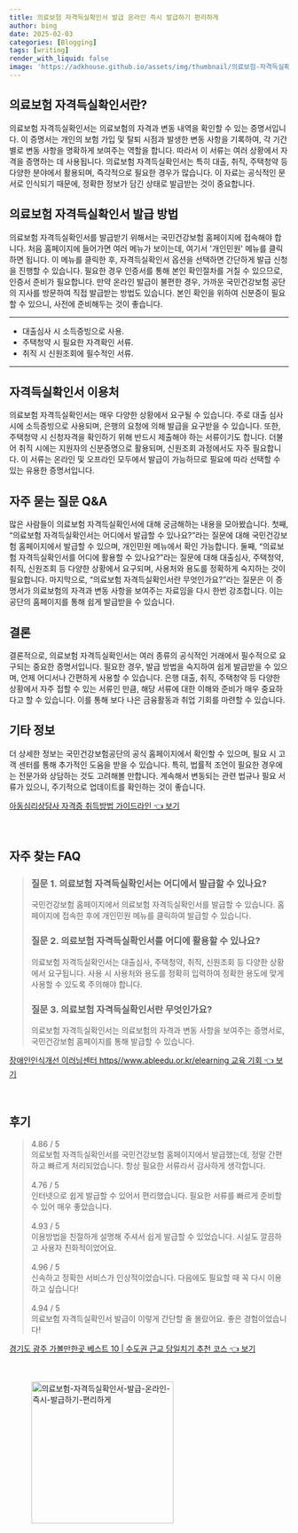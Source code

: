 ```yaml
---
title: 의료보험 자격득실확인서 발급 온라인 즉시 발급하기 편리하게
author: bing
date: 2025-02-03
categories: [Blogging]
tags: [writing]
render_with_liquid: false
image: 'https://adkhouse.github.io/assets/img/thumbnail/의료보험-자격득실확인서-발급-온라인-즉시-발급하기-편리하게.webp'
---
```



<h2 id='의료보험_자격득실확인서란'>의료보험 자격득실확인서란?</h2>

<p>의료보험 자격득실확인서는 의료보험의 자격과 변동 내역을 확인할 수 있는 증명서입니다. 이 증명서는 개인의 보험 가입 및 탈퇴 시점과 발생한 변동 사항을 기록하여, 각 기간별로 변동 사항을 명확하게 보여주는 역할을 합니다. 따라서 이 서류는 여러 상황에서 자격을 증명하는 데 사용됩니다. 의료보험 자격득실확인서는 특히 대출, 취직, 주택청약 등 다양한 분야에서 활용되며, 즉각적으로 필요한 경우가 많습니다. 이 자료는 공식적인 문서로 인식되기 때문에, 정확한 정보가 담긴 상태로 발급받는 것이 중요합니다.</p>

<h2 id='발급방법'>의료보험 자격득실확인서 발급 방법</h2>

<p>의료보험 자격득실확인서를 발급받기 위해서는 국민건강보험 홈페이지에 접속해야 합니다. 처음 홈페이지에 들어가면 여러 메뉴가 보이는데, 여기서 '개인민원' 메뉴를 클릭하면 됩니다. 이 메뉴를 클릭한 후, 자격득실확인서 옵션을 선택하면 간단하게 발급 신청을 진행할 수 있습니다. 필요한 경우 인증서를 통해 본인 확인절차를 거칠 수 있으므로, 인증서 준비가 필요합니다. 만약 온라인 발급이 불편한 경우, 가까운 국민건강보험 공단의 지사를 방문하여 직접 발급받는 방법도 있습니다. 본인 확인을 위하여 신분증이 필요할 수 있으니, 사전에 준비해두는 것이 좋습니다.</p>

<hr />

<ul>
    <li>대출심사 시 소득증빙으로 사용.</li>
    <li>주택청약 시 필요한 자격확인 서류.</li>
    <li>취직 시 신원조회에 필수적인 서류.</li>
</ul>

<hr />

<h2 id='자격득실확인서_이용처'>자격득실확인서 이용처</h2>

<p>의료보험 자격득실확인서는 매우 다양한 상황에서 요구될 수 있습니다. 주로 대출 심사시에 소득증빙으로 사용되며, 은행의 요청에 의해 발급을 요구받을 수 있습니다. 또한, 주택청약 시 신청자격을 확인하기 위해 반드시 제출해야 하는 서류이기도 합니다. 더불어 취직 시에는 지원자의 신분증명으로 활용되며, 신원조회 과정에서도 자주 필요합니다. 이 서류는 온라인 및 오프라인 모두에서 발급이 가능하므로 필요에 따라 선택할 수 있는 유용한 증명서입니다.</p>

<h2 id='자주_묻는_질문'>자주 묻는 질문 Q&A</h2>

<p>많은 사람들이 의료보험 자격득실확인서에 대해 궁금해하는 내용을 모아봤습니다. 첫째, “의료보험 자격득실확인서는 어디에서 발급할 수 있나요?”라는 질문에 대해 국민건강보험 홈페이지에서 발급할 수 있으며, 개인민원 메뉴에서 확인 가능합니다. 둘째, “의료보험 자격득실확인서를 어디에 활용할 수 있나요?”라는 질문에 대해 대출심사, 주택청약, 취직, 신원조회 등 다양한 상황에서 요구되며, 사용처와 용도를 정확하게 숙지하는 것이 필요합니다. 마지막으로, “의료보험 자격득실확인서란 무엇인가요?”라는 질문은 이 증명서가 의료보험의 자격과 변동 사항을 보여주는 자료임을 다시 한번 강조합니다. 이는 공단의 홈페이지를 통해 쉽게 발급받을 수 있습니다.</p>

<h2 id='결론'>결론</h2>

<p>결론적으로, 의료보험 자격득실확인서는 여러 종류의 공식적인 거래에서 필수적으로 요구되는 중요한 증명서입니다. 필요한 경우, 발급 방법을 숙지하여 쉽게 발급받을 수 있으며, 언제 어디서나 간편하게 사용할 수 있습니다. 은행 대출, 취직, 주택청약 등 다양한 상황에서 자주 접할 수 있는 서류인 만큼, 해당 서류에 대한 이해와 준비가 매우 중요하다고 할 수 있습니다. 이를 통해 보다 나은 금융활동과 취업 기회를 마련할 수 있습니다.</p>

<h2 id='기타_정보'>기타 정보</h2>

<p>더 상세한 정보는 국민건강보험공단의 공식 홈페이지에서 확인할 수 있으며, 필요 시 고객 센터를 통해 추가적인 도움을 받을 수 있습니다. 특히, 법률적 조언이 필요한 경우에는 전문가와 상담하는 것도 고려해볼 만합니다. 계속해서 변동되는 관련 법규나 필요 서류가 있으니, 주기적으로 업데이트를 확인하는 것이 좋습니다.</p>


<p><a class="click-button" title="아동심리상담사 자격증 취득방법 가이드라인" href="https://adkhouse.github.io/posts/%EC%95%84%EB%8F%99%EC%8B%AC%EB%A6%AC%EC%83%81%EB%8B%B4%EC%82%AC-%EC%9E%90%EA%B2%A9%EC%A6%9D-%EC%B7%A8%EB%93%9D%EB%B0%A9%EB%B2%95-%EA%B0%80%EC%9D%B4%EB%93%9C%EB%9D%BC%EC%9D%B8/" rel="dofollow">아동심리상담사 자격증 취득방법 가이드라인 👈 보기</a></p><br>
<h2 id='자주_찾는_FAQ'>자주 찾는 FAQ</h2>
<div itemscope="" itemtype="https://schema.org/FAQPage"> 
<blockquote> 
<div itemscope="" itemprop="mainEntity" itemtype="https://schema.org/Question"> 
<h3 itemprop="name">질문 1. 의료보험 자격득실확인서는 어디에서 발급할 수 있나요?</h3> 
<div itemscope="" itemprop="acceptedAnswer" itemtype="https://schema.org/Answer"> 
<span itemprop="text"> 
<p>국민건강보험 홈페이지에서 의료보험 자격득실확인서를 발급할 수 있습니다. 홈페이지에 접속한 후에 개인민원 메뉴를 클릭하여 발급할 수 있습니다.</p> 
</span> 
</div> 
</div> 

<div itemscope="" itemprop="mainEntity" itemtype="https://schema.org/Question"> 
<h3 itemprop="name">질문 2. 의료보험 자격득실확인서를 어디에 활용할 수 있나요?</h3> 
<div itemscope="" itemprop="acceptedAnswer" itemtype="https://schema.org/Answer"> 
<span itemprop="text"> 
<p>의료보험 자격득실확인서는 대출심사, 주택청약, 취직, 신원조회 등 다양한 상황에서 요구됩니다. 사용 시 사용처와 용도를 정확히 입력하여 정확한 용도에 맞게 사용할 수 있도록 주의해야 합니다.</p> 
</span> 
</div> 
</div> 

<div itemscope="" itemprop="mainEntity" itemtype="https://schema.org/Question"> 
<h3 itemprop="name">질문 3. 의료보험 자격득실확인서란 무엇인가요?</h3> 
<div itemscope="" itemprop="acceptedAnswer" itemtype="https://schema.org/Answer"> 
<span itemprop="text"> 
<p>의료보험 자격득실확인서는 의료보험의 자격과 변동 사항을 보여주는 증명서로, 국민건강보험 홈페이지를 통해 발급할 수 있습니다.</p> 
</span> 
</div> 
</div> 
</blockquote> 
</div>
<p><a class="click-button" title="장애인인식개선 이러닝센터 https//www.ableedu.or.kr/elearning 교육 기회" href="https://adkhouse.github.io/posts/%EC%9E%A5%EC%95%A0%EC%9D%B8%EC%9D%B8%EC%8B%9D%EA%B0%9C%EC%84%A0-%EC%9D%B4%EB%9F%AC%EB%8B%9D%EC%84%BC%ED%84%B0-httpswww.ableedu.or.krelearning-%EA%B5%90%EC%9C%A1-%EA%B8%B0%ED%9A%8C/" rel="dofollow">장애인인식개선 이러닝센터 https//www.ableedu.or.kr/elearning 교육 기회 👈 보기</a></p><br>
<h2 id='후기'>후기</h2>
<div itemscope itemtype="https://schema.org/Product">
  <blockquote>
  <div itemprop="review" itemscope itemtype="https://schema.org/Review">
      <div itemprop="reviewRating" itemscope itemtype="https://schema.org/Rating"> <span itemprop="ratingValue">4.86</span> / <span itemprop="bestRating">5</span> </div>
      <span itemprop="reviewBody">의료보험 자격득실확인서를 국민건강보험 홈페이지에서 발급했는데, 정말 간편하고 빠르게 처리되었습니다. 항상 필요한 서류라서 감사하게 생각합니다.</span>
  </div>
  <br>
  <div itemprop="review" itemscope itemtype="https://schema.org/Review">
      <div itemprop="reviewRating" itemscope itemtype="https://schema.org/Rating"> <span itemprop="ratingValue">4.76</span> / <span itemprop="bestRating">5</span> </div>
      <span itemprop="reviewBody">인터넷으로 쉽게 발급할 수 있어서 편리했습니다. 필요한 서류를 빠르게 준비할 수 있어 매우 좋았습니다.</span>
  </div>
  <br>
  <div itemprop="review" itemscope itemtype="https://schema.org/Review">
      <div itemprop="reviewRating" itemscope itemtype="https://schema.org/Rating"> <span itemprop="ratingValue">4.93</span> / <span itemprop="bestRating">5</span> </div>
      <span itemprop="reviewBody">이용방법을 친절하게 설명해 주셔서 쉽게 발급할 수 있었습니다. 시설도 깔끔하고 사용자 친화적이었어요.</span>
  </div>
  <br>
  <div itemprop="review" itemscope itemtype="https://schema.org/Review">
      <div itemprop="reviewRating" itemscope itemtype="https://schema.org/Rating"> <span itemprop="ratingValue">4.96</span> / <span itemprop="bestRating">5</span> </div>
      <span itemprop="reviewBody">신속하고 정확한 서비스가 인상적이었습니다. 다음에도 필요할 때 꼭 다시 이용하고 싶습니다!</span>
  </div>
  <br>
  <div itemprop="review" itemscope itemtype="https://schema.org/Review">
      <div itemprop="reviewRating" itemscope itemtype="https://schema.org/Rating"> <span itemprop="ratingValue">4.94</span> / <span itemprop="bestRating">5</span> </div>
      <span itemprop="reviewBody">의료보험 자격득실확인서 발급이 이렇게 간단할 줄 몰랐어요. 좋은 경험이었습니다!</span>
  </div>
  </blockquote>
</div>
<p><a class="click-button" title="경기도 광주 가볼만한곳 베스트 10 | 수도권 근교 당일치기 추천 코스" href="https://adkhouse.github.io/posts/%EA%B2%BD%EA%B8%B0%EB%8F%84-%EA%B4%91%EC%A3%BC-%EA%B0%80%EB%B3%BC%EB%A7%8C%ED%95%9C%EA%B3%B3-%EB%B2%A0%EC%8A%A4%ED%8A%B8-10-%EC%88%98%EB%8F%84%EA%B6%8C-%EA%B7%BC%EA%B5%90-%EB%8B%B9%EC%9D%BC%EC%B9%98%EA%B8%B0-%EC%B6%94%EC%B2%9C-%EC%BD%94%EC%8A%A4/" rel="dofollow">경기도 광주 가볼만한곳 베스트 10 | 수도권 근교 당일치기 추천 코스 👈 보기</a></p><br>
<figure class="image"><img src="https://adkhouse.github.io/assets/img/thumbnail/의료보험-자격득실확인서-발급-온라인-즉시-발급하기-편리하게.webp" alt="의료보험-자격득실확인서-발급-온라인-즉시-발급하기-편리하게" width="256" height="256"></figure>